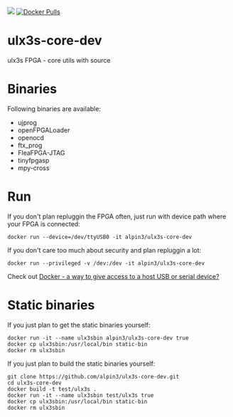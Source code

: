 [![](https://images.microbadger.com/badges/image/alpin3/ulx3s-core-dev.svg)](https://microbadger.com/images/alpin3/ulx3s-core-dev "Get your own image badge on microbadger.com")
[![Docker Pulls](https://img.shields.io/docker/pulls/alpin3/ulx3s-core-dev)](https://hub.docker.com/r/alpin3/ulx3s-core-dev "Docker hub")

# ulx3s-core-dev

ulx3s FPGA - core utils with source

# Binaries

Following binaries are available:

  - ujprog
  - openFPGALoader
  - openocd
  - ftx_prog
  - FleaFPGA-JTAG
  - tinyfpgasp
  - mpy-cross

# Run

If you don't plan repluggin the FPGA often, just run with device path where your FPGA is connected:

```
docker run --device=/dev/ttyUSB0 -it alpin3/ulx3s-core-dev
```

If you don't care too much about security and plan repluggin a lot:

```
docker run --privileged -v /dev:/dev -it alpin3/ulx3s-core-dev
```

Check out [Docker - a way to give access to a host USB or serial device?](https://stackoverflow.com/questions/24225647/docker-a-way-to-give-access-to-a-host-usb-or-serial-device)

# Static binaries

If you just plan to get the static binaries yourself:
```
docker run -it --name ulx3sbin alpin3/ulx3s-core-dev true
docker cp ulx3sbin:/usr/local/bin static-bin
docker rm ulx3sbin
```

If you just plan to build the static binaries yourself:
```
git clone https://github.com/alpin3/ulx3s-core-dev.git
cd ulx3s-core-dev
docker build -t test/ulx3s .
docker run -it --name ulx3sbin test/ulx3s true
docker cp ulx3sbin:/usr/local/bin static-bin
docker rm ulx3sbin
```






